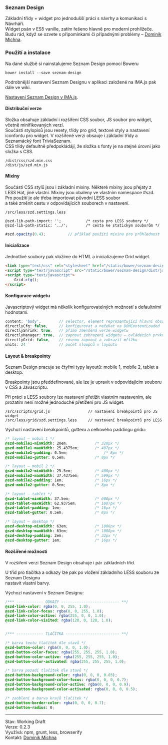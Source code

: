 ### Seznam Design

Základní třídy + widget pro jednodušší práci s návrhy a komunikaci s Návrháři.  
Widget psán v ES5 vanille, zatím řešeno hlavně pro moderní prohlížeče.  
Budu rád, když se ozvete s připomínkami či případnými problémy – [Dominik Michna](mailto:dominik.michna@firma.seznam.cz).

### Použití a instalace

Na dané službě si nainstalujeme Seznam Design pomocí Boweru

```
bower install --save seznam-design
```

Podrobnější nastavení Seznam Designu v aplikaci založené na IMA.js pak dále ve wiki.

[Nastavení Seznam Design v IMA.js](https://github.com/conymaniac/seznam-design/wiki/IMA).

#### Distribuční verze

Složka obsahuje základní i rozšíření CSS soubor, JS soubor pro widget, včetně minifikovaných verzí.  
Součástí stylopisů jsou resety, třídy pro grid, textové styly a nastavení iconfontu pro widget.
V rozšířené verzi obsauje i základní třídy a Seznamácký font TriviaSeznam.  
CSS třídy defaultně předpokládájí, že složka s fonty je na stejné úrovni jako složka s CSS.  

```
/dist/css/szd.min.css
/dist/js/szd.min.js
```

#### Mixiny

Součástí CSS stylů jsou i základní mixiny.
Některé mixiny jsou přejaty z LESS Hat, jiné vlastní.
Mixiny jsou obaleny ve vlastním namespace #szd.  
Pro použití je ale třeba importovat původní LESS soubor  
a také změnit cestu v odpovídajících souborech v nastavení.  

```
/src/less/szd.settings.less

@szd-lib-path-import: ''; 			/* cesta pro LESS soubory */
@szd-lib-path-static: '../'; 		/* cesta ke statickým souborům */
```

``` javascript
#szd.opacity(0.4); 			// příklad použití mixinu pro průhlednost
```

#### Inicializace

Jednotlivé soubory pak vložíme do HTML a inicializujeme Grid widget. 

```html
<link type="text/css" rel="stylesheet" href="/static/bower/seznam-design/dist/css/szd.min.css">
<script type="text/javascript" src="/static/bower/seznam-design/dist/js/szd.min.js"></script>
<script type="text/javascript">
	Grid.cfg();
</script>
```

#### Konfigurace widgetu

Javascriptový widget má několik konfigurovatelných možností s defaultními hodnotami.

```javascript
content: 'body', 		// selector, element reprezentující hlavní obsah 
directlyCfg: false, 	// konfigurovat a nečekat na DOMContentLoaded
directlyShrink: true,   // přímo zmenšená verze widgetu
directlyManager: true,  // zapnout zobrazení widgetu – ovládacích prvků
directlyGrid: false,    // rovnou zapnout a zobrazit mřížku
units: 24               // počet sloupců v layoutu
```


#### Layout & breakpointy

Seznam Design pracuje se čtyřmi typy layoutů: mobile 1, mobile 2, tablet a desktop.

Breakpointy jsou předdefinované, ale lze je upravit v odpovídajícím souboru v CSS a Javascriptu.  

Při práci s LESS soubory lze nastavení přetížit vlastním nastavením, 
ale prozatím není možné jednoduché přetížení pro JS widget.

``` 
/src/scripts/grid.js                 // nastavení breakpointů pro JS widget
/src/less/grid/szd.settings.less     // nastavení breakpointů pro LESS
```

Výchozí nastavení breakpointů, gutteru a celkového paddingu gridu:

``` css
/* layout – mobil 1 */
@szd-mobile1-minWidth: 20em; 			/* 320px */
@szd-mobile1-maxWidth: 25.4375em;		/* 407px */
@szd-mobile1-padding: 0.5em;				/* 8px */
@szd-mobile1-gutter: 0.5em;				/* 8px */

/* layout – mobil 2 */
@szd-mobile2-minWidth: 25.5em;			/* 408px */
@szd-mobile2-maxWidth: 37.4375em;		/* 599px */
@szd-mobile2-padding: 1em;				/* 16px */
@szd-mobile2-gutter: 0.5em;				/* 8px */

/* layout – tablet */
@szd-tablet-minWidth: 37.5em;			/* 600px */
@szd-tablet-maxWidth: 62.9375em;		/* 1007px */
@szd-tablet-padding: 1em;				/* 16px */
@szd-tablet-gutter: 0.5em; 				/* 8px */

/* layout – desktop */
@szd-desktop-minWidth: 63em; 			/* 1008px */
@szd-desktop-maxWidth: 63em;			/* 1008px */
@szd-desktop-padding: 2em;				/* 32px */
@szd-desktop-gutter: 1em; 				/* 16px */
```

#### Rozšířené možnosti

V rozšíření verzi Seznam Design obsahuje i pár základních tříd.

U tříd pro tlačítka a odkazy lze pak po vložení základního LESS souboru ze Seznam Designu  
nastavit vlastní barvy.

Výchozí nastavení v Seznam Designu:

``` css
/*** ------------ ODKAZY -------------------------- **/
@szd-link-color: rgba(0, 0, 255, 1.0);
@szd-link-color-focus: rgba(0, 0, 255, 1.0);
@szd-link-color-active: rgba(255, 0, 0, 1.0);
@szd-link-color-visited: rgba(128, 0, 128, 1.0);


/*** ------------ TLAČÍTKA ------------------------ **/

/* barva textu tlačítek dle stavů */
@szd-button-color: rgba(0, 0, 0, 1.0);
@szd-button-color-focus: rgba(255, 255, 255, 1.0);
@szd-button-color-active: rgba(255, 255, 255, 1.0);
@szd-button-color-activated: rgba(255, 255, 255, 1.0);

/* barva pozadí tlačítek dle stavů */
@szd-button-background-color: rgba(0, 0, 0, 0.03);
@szd-button-background-color-focus: rgba(0, 0, 0, 0.7);
@szd-button-background-color-active: rgba(0, 0, 0, 0.9);
@szd-button-background-color-activated: rgba(0, 0, 0, 0.5);

/* zaoblení a barva krajů tlačítek */
@szd-button-border-color: rgba(0, 0, 0, 0.7);
@szd-button-radius: 0;
```

---  

Stav: Working Draft  
Verze: 0.2.3  
Využívá:  npm, grunt, less, browserify  
Kontakt: [Dominik Michna](mailto:dominik.michna@firma.seznam.cz)
